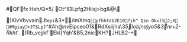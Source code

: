#QFfx Heh/Q*5/	Ot^ll3Lpfg2Hiisj>bg&@\

)KivVbvvainJt`epi`&3*/imXmq`jpfhhtdb2E10?ih^ Qsn Okvl%J;X	#Mgiay+JT$Lp]`^#Ah$@nv$Elpceo01&RdXsiijha\3*5Iobjnajyo5&3nr+2- Rkht*'.
)Rb_vejjkf`Ekl{Yqh'&B5,2nicKH?JHLB2-+	